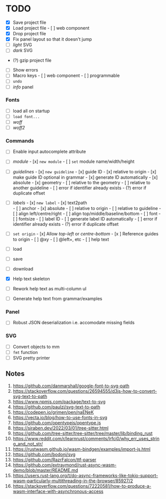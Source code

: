 # TODO


- [x] Save project file
- [x] Load project file
      - [ ] web component
- [x] Drop project file
- [x] Fix panel layout so that it doesn't jump
- [ ] _light_ SVG
- [ ] _dark_ SVG
- (?) gzip project file
- [ ] Show errors
- [ ] Macro keys
      - [ ] web component
      - [ ] programmable
- [ ] `undo`
- [ ] _info_ panel

### Fonts 

- [ ] load all on startup
- [ ] `load font...`
- [ ] _woff_
- [ ] _woff2_

### Commands
- [ ] Enable input autocomplete attribute

- [ ] _module_
      - [x] `new module`
      - [ ] `set` module name/width/height

- [ ] _guidelines_
      - [x] `new guideline`
      - [x] guide ID
      - [x] relative to origin
      - [x] make guide ID optional in grammar
      - [x] generate ID automatically
      - [x] absolute
      - [x] geometry
      - [ ] relative to the geometry
      - [ ] relative to another guideline
      - [ ] error if identifier already exists
      - (?) error if duplicate offset

- [ ] _labels_
      - [x] `new label`
      - [x] text2path\
      - [ ] anchor
            - [x] absolute
            - [ ] relative to origin
            - [ ] relative to guideline
      - [ ] align left/centre/right
      - [ ] align top/middle/baseline/bottom
      - [ ] font
      - [ ] fontsize
      - [ ] label ID
      - [ ] generate label ID automatically
      - [ ] error if identifier already exists
      - (?) error if duplicate offset

- [ ] `set origin`
      - [x] Allow _top-left_ or _centre-bottom_
      - [x  ] Reference guides to origin
      - [ ] @xy
      - [ ] @left+, etc
      - [ ] help text

- [ ] load
- [ ] save
- [ ] download

- [x] Help text skeleton
- [ ] Rework help text as multi-column ul
- [ ] Generate help text from grammar/examples

### Panel
- [ ] Robust JSON deserialization i.e. accomodate missing fields

### SVG
- [ ] Convert objects to mm
- [ ] `fmt` function 
- [ ] SVG pretty printer

## Notes

1.  https://github.com/danmarshall/google-font-to-svg-path
2.  https://stackoverflow.com/questions/26594555/d3js-how-to-convert-svg-text-to-path
3.  https://www.npmjs.com/package/text-to-svg
4.  https://github.com/paulzi/svg-text-to-path
5.  https://codepen.io/grimen/pen/naENeK
6.  https://vecta.io/blog/how-to-use-fonts-in-svg
7.  https://github.com/opentypejs/opentype.js
8.  https://siraben.dev/2022/03/01/tree-sitter.html
9.  https://github.com/tree-sitter/tree-sitter/tree/master/lib/binding_rust
10. https://www.reddit.com/r/learnrust/comments/lrfci0/why_err_uses_string_and_not_str/
11. https://rustwasm.github.io/wasm-bindgen/examples/import-js.html
12. https://github.com/bodoni/svg
13. https://github.com/RazrFalcon/ttf-parser
14. https://github.com/extraymond/rust-async-wasm-demo/blob/master/README.md
15. https://users.rust-lang.org/t/do-async-frameworks-like-tokio-support-wasm-particularly-multithreading-in-the-browser/85927/2
16. https://stackoverflow.com/questions/72220581/how-to-produce-a-wasm-interface-with-asynchronous-access